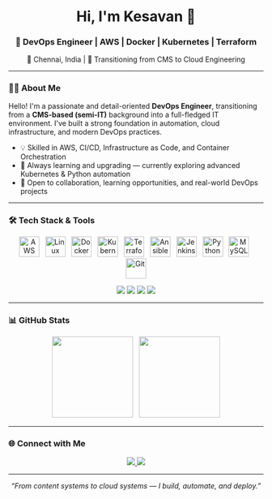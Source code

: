 <h1 align="center">Hi, I'm Kesavan 👋</h1>
<h3 align="center">🚀 DevOps Engineer | AWS | Docker | Kubernetes | Terraform</h3>
<p align="center">📍 Chennai, India | 💼 Transitioning from CMS to Cloud Engineering</p>

---

### 👨‍💻 About Me

Hello! I'm a passionate and detail-oriented **DevOps Engineer**, transitioning from a **CMS-based (semi-IT)** background into a full-fledged IT environment. I've built a strong foundation in automation, cloud infrastructure, and modern DevOps practices.

- 💡 Skilled in AWS, CI/CD, Infrastructure as Code, and Container Orchestration
- 🧠 Always learning and upgrading — currently exploring advanced Kubernetes & Python automation
- 🤝 Open to collaboration, learning opportunities, and real-world DevOps projects

---

### 🛠️ Tech Stack & Tools

<p align="center">
  <img src="https://cdn.jsdelivr.net/gh/devicons/devicon/icons/amazonwebservices/amazonwebservices-original.svg" height="40" alt="AWS" />
  &nbsp;
  <img src="https://cdn.jsdelivr.net/gh/devicons/devicon/icons/linux/linux-original.svg" height="40" alt="Linux" />
  &nbsp;
  <img src="https://cdn.jsdelivr.net/gh/devicons/devicon/icons/docker/docker-original.svg" height="40" alt="Docker" />
  &nbsp;
  <img src="https://cdn.jsdelivr.net/gh/devicons/devicon/icons/kubernetes/kubernetes-plain.svg" height="40" alt="Kubernetes" />
  &nbsp;
  <img src="https://cdn.jsdelivr.net/gh/devicons/devicon/icons/terraform/terraform-original.svg" height="40" alt="Terraform" />
  &nbsp;
  <img src="https://cdn.jsdelivr.net/gh/devicons/devicon/icons/ansible/ansible-original.svg" height="40" alt="Ansible" />
  &nbsp;
  <img src="https://cdn.jsdelivr.net/gh/devicons/devicon/icons/jenkins/jenkins-original.svg" height="40" alt="Jenkins" />
  &nbsp;
  <img src="https://cdn.jsdelivr.net/gh/devicons/devicon/icons/python/python-original.svg" height="40" alt="Python" />
  &nbsp;
  <img src="https://cdn.jsdelivr.net/gh/devicons/devicon/icons/mysql/mysql-original.svg" height="40" alt="MySQL" />
  &nbsp;
  <img src="https://cdn.jsdelivr.net/gh/devicons/devicon/icons/git/git-original.svg" height="40" alt="Git" />
</p>

<p align="center">
  <img src="https://img.shields.io/badge/Splunk-black?style=for-the-badge&logo=splunk&logoColor=white" />
  <img src="https://img.shields.io/badge/Prometheus-E6522C?style=for-the-badge&logo=prometheus&logoColor=white" />
  <img src="https://img.shields.io/badge/Grafana-F46800?style=for-the-badge&logo=grafana&logoColor=white" />
  <img src="https://img.shields.io/badge/CCNA-1E90FF?style=for-the-badge&logo=cisco&logoColor=white" />
</p>

---

### 📊 GitHub Stats

<p align="center">
  <img src="https://github-readme-stats.vercel.app/api?username=yourusername&show_icons=true&theme=github_dark&hide_title=true&count_private=true" height="160" />
  &nbsp;
  <img src="https://github-readme-streak-stats.herokuapp.com?user=yourusername&theme=github-dark&date_format=M%20j%5B%2C%20Y%5D" height="160" />
</p>

---

### 🌐 Connect with Me

<p align="center">
  <a href="https://www.linkedin.com/in/your-linkedin/" target="_blank">
    <img src="https://img.shields.io/badge/LinkedIn-blue?style=for-the-badge&logo=linkedin&logoColor=white" />
  </a>
  <a href="mailto:your@email.com">
    <img src="https://img.shields.io/badge/Gmail-D14836?style=for-the-badge&logo=gmail&logoColor=white" />
  </a>
</p>

---

<p align="center">
  <i>“From content systems to cloud systems — I build, automate, and deploy.”</i>
</p>
